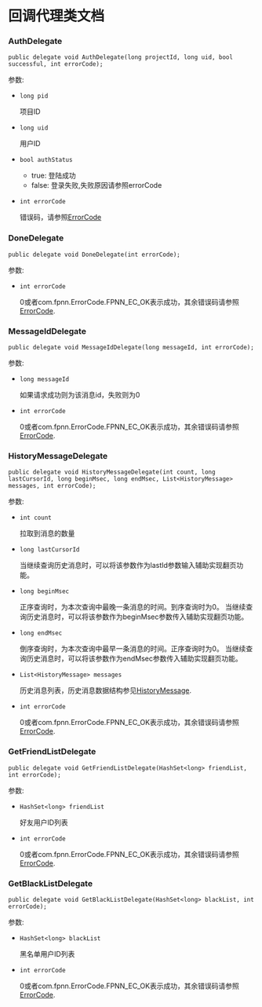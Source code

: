 # 回调代理类文档

### AuthDelegate

	public delegate void AuthDelegate(long projectId, long uid, bool successful, int errorCode);

参数:

+ `long pid`

	项目ID

+ `long uid`

	用户ID

+ `bool authStatus`

	* true: 登陆成功
	* false: 登录失败,失败原因请参照errorCode

+ `int errorCode`

	错误码，请参照[ErrorCode](../ErrorCode.md)

### DoneDelegate

	public delegate void DoneDelegate(int errorCode);

参数:

+ `int errorCode`

	0或者com.fpnn.ErrorCode.FPNN_EC_OK表示成功，其余错误码请参照[ErrorCode](ErrorCode.md).

### MessageIdDelegate

	public delegate void MessageIdDelegate(long messageId, int errorCode);

参数:

+ `long messageId`

    如果请求成功则为该消息id，失败则为0

+ `int errorCode`

    0或者com.fpnn.ErrorCode.FPNN_EC_OK表示成功，其余错误码请参照[ErrorCode](ErrorCode.md).

### HistoryMessageDelegate

	public delegate void HistoryMessageDelegate(int count, long lastCursorId, long beginMsec, long endMsec, List<HistoryMessage> messages, int errorCode);

参数:

+ `int count`

	拉取到消息的数量

+ `long lastCursorId`

	当继续查询历史消息时，可以将该参数作为lastId参数输入辅助实现翻页功能。

+ `long beginMsec`

    正序查询时，为本次查询中最晚一条消息的时间。到序查询时为0。
    当继续查询历史消息时，可以将该参数作为beginMsec参数传入辅助实现翻页功能。

+ `long endMsec`

	倒序查询时，为本次查询中最早一条消息的时间。正序查询时为0。
    当继续查询历史消息时，可以将该参数作为endMsec参数传入辅助实现翻页功能。

+ `List<HistoryMessage> messages`

	历史消息列表，历史消息数据结构参见[HistoryMessage](RTMStructures.md#HistoryMessage).

+ `int errorCode`

    0或者com.fpnn.ErrorCode.FPNN_EC_OK表示成功，其余错误码请参照[ErrorCode](ErrorCode.md).


### GetFriendListDelegate

	public delegate void GetFriendListDelegate(HashSet<long> friendList, int errorCode);

参数:

+ `HashSet<long> friendList`

	好友用户ID列表

+ `int errorCode`

    0或者com.fpnn.ErrorCode.FPNN_EC_OK表示成功，其余错误码请参照[ErrorCode](ErrorCode.md).


### GetBlackListDelegate

	public delegate void GetBlackListDelegate(HashSet<long> blackList, int errorCode);

参数:

+ `HashSet<long> blackList`

	黑名单用户ID列表

+ `int errorCode`

    0或者com.fpnn.ErrorCode.FPNN_EC_OK表示成功，其余错误码请参照[ErrorCode](ErrorCode.md).

